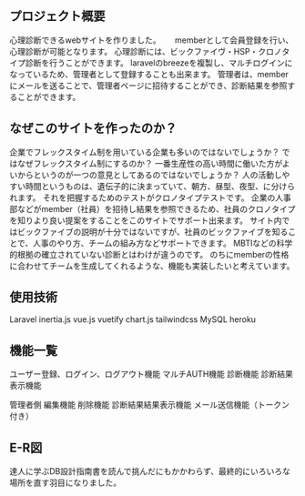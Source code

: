 ## プロジェクト概要　　

心理診断できるwebサイトを作りました。　　
memberとして会員登録を行い、心理診断が可能となります。
心理診断には、ビックファイヴ・HSP・クロノタイプ診断を行うことができます。
laravelのbreezeを複製し、マルチログインになっているため、管理者として登録することも出来ます。
管理者は、memberにメールを送ることで、管理者ページに招待することができ、診断結果を参照することができます。　　

## なぜこのサイトを作ったのか？　　 
企業でフレックスタイム制を用いている企業も多いのではないでしょうか？
ではなぜフレックスタイム制にするのか？
一番生産性の高い時間に働いた方がよいからというのが一つの意見としてあるのではないでしょうか？
人の活動しやすい時間というものは、遺伝子的に決まっていて、朝方、昼型、夜型、に分けられます。
それを把握するためのテストがクロノタイプテストです。
企業の人事部などがmember（社員）を招待し結果を参照できるため、社員のクロノタイプを知りより良い提案をすることをこのサイトでサポート出来ます。
サイト内ではビックファイブの説明が十分ではないですが、社員のビックファイブを知ることで、人事のやり方、チームの組み方などサポートできます。
MBTIなどの科学的根拠の確立されていない診断とはわけが違うのです。
のちにmemberの性格に合わせてチームを生成してくれるような、機能も実装したいと考えています。　　

## 使用技術 
Laravel inertia.js vue.js vuetify chart.js tailwindcss MySQL heroku

## 機能一覧 
ユーザー登録、ログイン、ログアウト機能 マルチAUTH機能 診断機能 診断結果表示機能　　

管理者側 編集機能 削除機能 診断結果結果表示機能 メール送信機能（トークン付き）

## E-R図 
達人に学ぶDB設計指南書を読んで挑んだにもかかわらず、最終的にいろいろな場所を直す羽目になりました。
